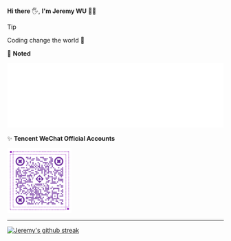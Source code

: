 **Hi there** 🖐️, **I'm Jeremy WU** 👷‍♂️

> [!TIP]
> Coding change the world :100:

🌈 **Noted** 

<a href="https://github.com/jeremywu917"> 
  <img height="150em" src='https://raw.githubusercontent.com/jeremywu917/jeremywuassets/main/src/wechat/logo/home_gif_wechat.gif'/>
</a>

✨ **Tencent WeChat Official Accounts**

<a href="https://github.com/jeremywu917">        
  <img height="150em" src='https://raw.githubusercontent.com/jeremywu917/jeremywuassets/main/src/wechat/logo/logo_05.png'/>
</a>

---

[![Jeremy's github streak](https://github-readme-streak-stats.herokuapp.com/?user=JeremyWu917)](https://github.com/JeremyWu917)

<!--<a href="https://github.com/JeremyWu917">
  <img align="center" src="https://github-readme-stats.vercel.app/api?username=JeremyWu917&show_icons=true&count_private=true&include_all_commits=true" />
</a>

<a href="https://github.com/JeremyWu917">
  <img align="center" src="https://github-readme-stats.vercel.app/api/top-langs/?username=JeremyWu917&layout=compact&langs_count=8&hide=html,css" />
</a>
<br>
<br>

![Jeremy's github trophy](https://github-profile-trophy.vercel.app/?username=JeremyWu917&row=1)
-->
